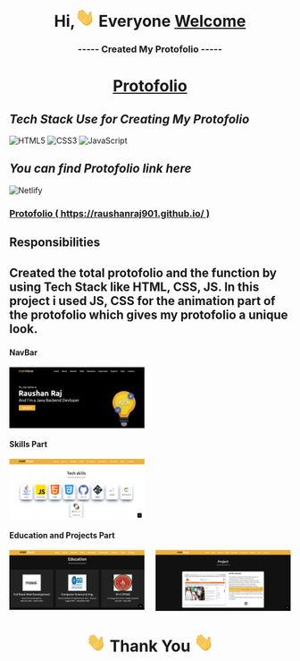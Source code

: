 
<h1 align="center"> Hi,<img style="width: 35px;" src="https://raw.githubusercontent.com/ABSphreak/ABSphreak/master/gifs/Hi.gif" alt=""> Everyone <a href="https://raushanraj901.github.io/" target="_blank"> Welcome </a></h1>
<h3 align="center" >-----  Created My Protofolio  -----</h3>
<h1 align="center"><a href="https://raushanraj901.github.io/" target="_blank">Protofolio</a></h1>

<h2 align="left"><i>Tech Stack Use for Creating My Protofolio</i></h2>
<div align="left">
<img alt="HTML5" src="https://img.shields.io/badge/html5-%23E34F26.svg?style=for-the-badge&logo=html5&logoColor=white"/>
<img alt="CSS3" src="https://img.shields.io/badge/css3-%231572B6.svg?style=for-the-badge&logo=css3&logoColor=white"/> 
<img alt="JavaScript" src="https://img.shields.io/badge/javascript-%23323330.svg?style=for-the-badge&logo=javascript&logoColor=%23F7DF1E"/>
</div>

<h2 align="left"><i>You can find Protofolio link here</i></h2>
  <img alt="Netlify" src="https://img.shields.io/badge/Netlify-00C7B7?style=for-the-badge&logo=netlify&logoColor=white"/>
<h3 align="left"><a href="https://raushanraj901.github.io/" target="_blank"> Protofolio ( https://raushanraj901.github.io/ )</a></h3>

<h2>Responsibilities<h2>
<p>Created the total protofolio and the function by using Tech Stack like HTML, CSS, JS. In this project i used JS, CSS for the animation part of the protofolio which gives my protofolio a unique look.</p>
<h4> NavBar </h4>
 <div style="display: grid; grid-template-columns: repeat(2,1fr); gap:20px" >

  <img style="width: 100%;" src="./src/ss1.png" alt="">
  
 </div>

<h4> Skills Part</h4>
 <div style="display: grid; grid-template-columns: repeat(2,1fr); gap:20px" >

  <img style="width: 100%;" src="./src/ss2.png" alt="">
  
 </div>
 
 <h4> Education and Projects Part </h4>
 <div style="display: grid; grid-template-columns: repeat(2,1fr); gap:20px" >

  <img style="width: 100%;" src="./src/ss3.png" alt="">
  <img style="width: 100%;" src="./src/ss4.png" alt="">
 </div>

<h1 align="center"> <img style="width: 35px;" src="https://raw.githubusercontent.com/ABSphreak/ABSphreak/master/gifs/Hi.gif" alt=""> Thank You <img style="width: 35px;" src="https://raw.githubusercontent.com/ABSphreak/ABSphreak/master/gifs/Hi.gif" alt=""> <a href="#" target="_blank"> </a></h1>
